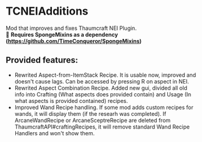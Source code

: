 # TCNEIAdditions
Mod that improves and fixes Thaumcraft NEI Plugin.
<br>
&#x1F534; <span>**Requires SpongeMixins as a dependency (https://github.com/TimeConqueror/SpongeMixins)**</span>

## Provided features:
* Rewrited Aspect-from-ItemStack Recipe. It is usable now, improved and doesn't cause lags. Can be accessed by pressing R on aspect in NEI.
* Rewrited Aspect Combination Recipe. Added new gui, divided all old info into Crafting (What aspects does provided contain) and Usage (In what aspects is provided contained) recipes. 
* Improved Wand Recipe handling. If some mod adds custom recipes for wands, it will display them (if the researh was completed). If ArcaneWandRecipe or ArcaneSceptreRecipe are deleted from ThaumcraftAPI#craftingRecipes, it will remove standard Wand Recipe Handlers and won't show them.
